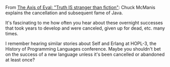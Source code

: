 <!--
.. title: Early Days of Java in Sun Labs - Chuck McManis on HN, via Manuel Simoni
.. date: 2011/03/30 10:26
.. slug: early-days-of-java-in-sun-labs-chuck-mcmanis-on-hn-via-manuel-simoni
.. link:
.. description:
.. tags: computers, programming
-->


From [The Axis of Eval: "Truth IS stranger than fiction"](http://axisofeval.blogspot.com/2011/03/truth-is-stranger-than-fiction.html): Chuck McManis explains the cancellation and subsequent fame of Java.

It's fascinating to me how often you hear about these overnight successes that took years to develop and were canceled, given up for dead, etc. many times.

I remember hearing similar stories about Self and Erlang at HOPL-3, the History of Programming Languages conference. Maybe you shouldn't bet on the success of a new language unless it's been cancelled or abandoned at least once?
